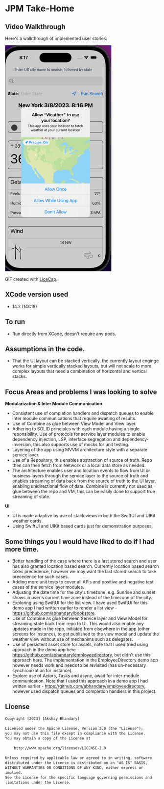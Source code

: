 # JPM Take-Home

## Video Walkthrough

Here's a walkthrough of implemented user stories:

<img src='https://github.com/abhandary/jpm/blob/main/demo.gif' title='Video Walkthrough' width='' alt='Video Walkthrough' />

GIF created with [LiceCap](http://www.cockos.com/licecap/).

## XCode version used

* 14.2 (14C18)

## To run

* Run directly from XCode, doesn't require any pods.

## Assumptions in the code.
* That the UI layout can be stacked vertically, the currently layout enginge works for simple vertically stacked layouts, but will not scale to more complex layouts that need a combination of horizontal and vertical stacks.

## Focus Areas and problems I was looking to solve

**Modularization & Inter Module Communication**
* Consistent use of completion handlers and dispatch queues to enable inter module communications that require awaiting of results. 
* Use of Combine as glue between View Model and View layer.
* Adhering to SOLID principles with each module having a single reponsibility. Use of protocols for service layer modules to enable dependency injection, LSP, interface segregation and dependency-inversion, this also supports use of mocks for unit testing.
* Layering of the app using MVVM architecture style with a separate service layer.
* Use of a Repository, this enables abstraction of source of truth. Repo then can then fetch from Network or a local data store as needed.
* The architecture enables user and location events to flow from UI or business layers through the service layer to the source of truth and enables streaming of data back from the source of truth to the UI layer, enabling unidirectional flow of data. Combine is currently not used as glue between the repo and VM, this can be easily done to support true streaming of state. 

**UI**
* UI is made adaptive by use of stack views in both the SwiftUI and UIKit weather cards.
* Using SwiftUI and UIKit based cards just for demonstration purposes.

## Some things you I would have liked to do if I had more time. 
* Better handling of the case where there is a last stored search and user has also granted location based search. Currently location based search takes precedence, however we may want the last stored search to take precedence for such cases.
* Adding more unit tests to cover all APIs and positive and negative test cases of the service layer modules. 
* Adjusting the date time for the city's timezone. e.g. Sunrise and sunset shows in user's current time zone instead of the
timezone of the city.
* Exploring using SwiftUI for the list view. I have used SwiftUI for this demo app I had written earlier to render a list view - https://github.com/abhandary/bookstore. 
* Use of Combine as glue between Service layer and View Model for streaming state back from repo to UI. This would also enable any updates made in the repo, initiated from elsewhere in the app (other screens for instance), to get published to the view model and update the weather view without use of mechanims such as delegates.
* Use of persistent asset store for assets, note that I used tried using approach in the demo app here - https://github.com/abhandary/employeedirectory, but didn't use this approach here. The implementation in the EmployeeDirectory demo app however needs work and needs to be revisited (has un-necessary synchronization for instance). 
* Explore use of Actors, Tasks and async, await for inter-module communication. Note that I used this approach in a demo app I had written earlier - https://github.com/abhandary/employeedirectory, however used dispatch queues and completion handlers in this project. 
 

## License

    Copyright [2023] [Akshay Bhandary]

    Licensed under the Apache License, Version 2.0 (the "License");
    you may not use this file except in compliance with the License.
    You may obtain a copy of the License at

        http://www.apache.org/licenses/LICENSE-2.0

    Unless required by applicable law or agreed to in writing, software
    distributed under the License is distributed on an "AS IS" BASIS,
    WITHOUT WARRANTIES OR CONDITIONS OF ANY KIND, either express or implied.
    See the License for the specific language governing permissions and
    limitations under the License.
